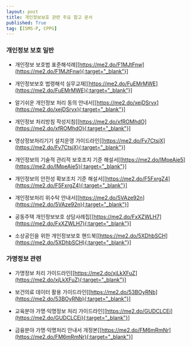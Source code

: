 ```yaml
---
layout: post
title: 개인정보보호 관련 주요 참고 문서
published: True
tag: [ISMS-P, CPPG]
---
```


### 개인정보 보호 일반

- 개인정보 보호법 표준해석례[[https://me2.do/F1MJtFnw](https://me2.do/F1MJtFnw){:target="_blank"}]

- 개인정보보호 법령해석 실무교재[[https://me2.do/FuEMrMWE](https://me2.do/FuEMrMWE){:target="_blank"}]

- 알기쉬운 개인정보 처리 동의 안내서[[https://me2.do/xejDSrvx](https://me2.do/xejDSrvx){:target="_blank"}]

- 개인정보 처리방침 작성지침[[https://me2.do/xfROMhdO](https://me2.do/xfROMhdO){:target="_blank"}]

- 영상정보처리기기 설치운영 가이드라인[[https://me2.do/Fv7CtsjX](https://me2.do/Fv7CtsjX){:target="_blank"}]

- 개인정보의 기술적 관리적 보호조치 기준 해설서[[https://me2.do/IMpeAie5](https://me2.do/IMpeAie5){:target="_blank"}]

- 개인정보의 안전성 확보조치 기준 해설서[[https://me2.do/F5FxrgZ4](https://me2.do/F5FxrgZ4){:target="_blank"}]

- 개인정보처리 위수탁 안내서[[https://me2.do/5VAze92n](https://me2.do/5VAze92n){:target="_blank"}]

- 공동주택 개인정보보호 상담사례집[[https://me2.do/FxXZWLH7](https://me2.do/FxXZWLH7){:target="_blank"}]

- 소상공인을 위한 개인정보보호 핸드북[[https://me2.do/5XDhbSCH](https://me2.do/5XDhbSCH){:target="_blank"}]


### 가명정보 관련

- 가명정보 처리 가이드라인[[https://me2.do/xjLkXFuZ](https://me2.do/xjLkXFuZ){:target="_blank"}]

- 보건의료 데이터 활용 가이드라인[[https://me2.do/53BOyRNb](https://me2.do/53BOyRNb){:target="_blank"}]

- 교육분야 가명·익명정보 처리 가이드라인[[https://me2.do/GUDCLCEi](https://me2.do/GUDCLCEi){:target="_blank"}]

- 금융분야 가명·익명처리 안내서 개정본[[https://me2.do/FM6mRmNr](https://me2.do/FM6mRmNr){:target="_blank"}]




<!-- https://www.pipc.go.kr/np/cop/bbs/selectBoardArticle.do?bbsId=BS217&mCode=D010030000&nttId=8208 -->




